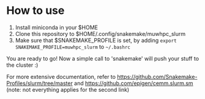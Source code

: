 # How to use

1. Install miniconda in your $HOME
2. Clone this repository to $HOME/.config/snakemake/muwhpc_slurm
3. Make sure that $SNAKEMAKE_PROFILE is set, by adding `export SNAKEMAKE_PROFILE=muwhpc_slurm` to `~/.bashrc`

You are ready to go! Now a simple call to 'snakemake' will push your stuff to the cluster :)


For more extensive documentation, refer to https://github.com/Snakemake-Profiles/slurm/tree/master and https://github.com/epigen/cemm.slurm.sm  (note: not everything applies for the second link)



